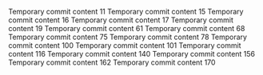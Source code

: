 Temporary commit content 11
Temporary commit content 15
Temporary commit content 16
Temporary commit content 17
Temporary commit content 19
Temporary commit content 61
Temporary commit content 68
Temporary commit content 75
Temporary commit content 78
Temporary commit content 100
Temporary commit content 101
Temporary commit content 116
Temporary commit content 140
Temporary commit content 156
Temporary commit content 162
Temporary commit content 170
